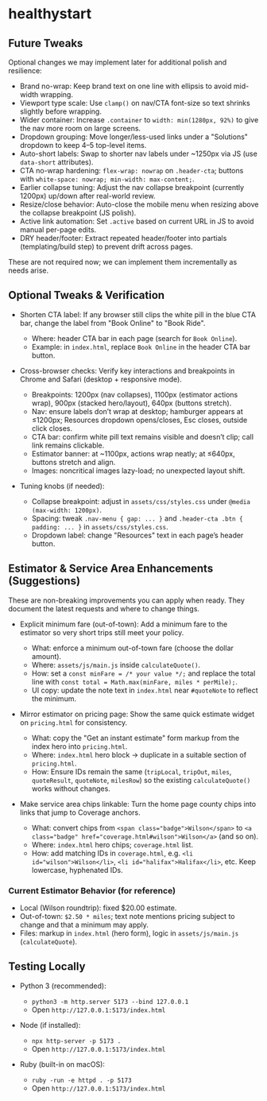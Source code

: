 # healthystart

## Future Tweaks

Optional changes we may implement later for additional polish and resilience:

- Brand no-wrap: Keep brand text on one line with ellipsis to avoid mid-width wrapping.
- Viewport type scale: Use `clamp()` on nav/CTA font-size so text shrinks slightly before wrapping.
- Wider container: Increase `.container` to `width: min(1280px, 92%)` to give the nav more room on large screens.
- Dropdown grouping: Move longer/less-used links under a "Solutions" dropdown to keep 4–5 top-level items.
- Auto-short labels: Swap to shorter nav labels under ~1250px via JS (use `data-short` attributes).
- CTA no-wrap hardening: `flex-wrap: nowrap` on `.header-cta`; buttons with `white-space: nowrap; min-width: max-content;`.
- Earlier collapse tuning: Adjust the nav collapse breakpoint (currently 1200px) up/down after real-world review.
- Resize/close behavior: Auto-close the mobile menu when resizing above the collapse breakpoint (JS polish).
- Active link automation: Set `.active` based on current URL in JS to avoid manual per-page edits.
- DRY header/footer: Extract repeated header/footer into partials (templating/build step) to prevent drift across pages.

These are not required now; we can implement them incrementally as needs arise.

## Optional Tweaks & Verification

- Shorten CTA label: If any browser still clips the white pill in the blue CTA bar, change the label from "Book Online" to "Book Ride".
  - Where: header CTA bar in each page (search for `Book Online`).
  - Example: in `index.html`, replace `Book Online` in the header CTA bar button.

- Cross-browser checks: Verify key interactions and breakpoints in Chrome and Safari (desktop + responsive mode).
  - Breakpoints: 1200px (nav collapses), 1100px (estimator actions wrap), 900px (stacked hero/layout), 640px (buttons stretch).
  - Nav: ensure labels don’t wrap at desktop; hamburger appears at ≤1200px; Resources dropdown opens/closes, Esc closes, outside click closes.
  - CTA bar: confirm white pill text remains visible and doesn’t clip; call link remains clickable.
  - Estimator banner: at ~1100px, actions wrap neatly; at ≤640px, buttons stretch and align.
  - Images: noncritical images lazy-load; no unexpected layout shift.

- Tuning knobs (if needed):
  - Collapse breakpoint: adjust in `assets/css/styles.css` under `@media (max-width: 1200px)`.
  - Spacing: tweak `.nav-menu { gap: ... }` and `.header-cta .btn { padding: ... }` in `assets/css/styles.css`.
  - Dropdown label: change "Resources" text in each page’s header button.

## Estimator & Service Area Enhancements (Suggestions)

These are non-breaking improvements you can apply when ready. They document the latest requests and where to change things.

- Explicit minimum fare (out-of-town): Add a minimum fare to the estimator so very short trips still meet your policy.
  - What: enforce a minimum out-of-town fare (choose the dollar amount).
  - Where: `assets/js/main.js` inside `calculateQuote()`.
  - How: set a `const minFare = /* your value */;` and replace the total line with `const total = Math.max(minFare, miles * perMile);`.
  - UI copy: update the note text in `index.html` near `#quoteNote` to reflect the minimum.

- Mirror estimator on pricing page: Show the same quick estimate widget on `pricing.html` for consistency.
  - What: copy the "Get an instant estimate" form markup from the index hero into `pricing.html`.
  - Where: `index.html` hero block → duplicate in a suitable section of `pricing.html`.
  - How: Ensure IDs remain the same (`tripLocal`, `tripOut`, `miles`, `quoteResult`, `quoteNote`, `milesRow`) so the existing `calculateQuote()` works without changes.

- Make service area chips linkable: Turn the home page county chips into links that jump to Coverage anchors.
  - What: convert chips from `<span class="badge">Wilson</span>` to `<a class="badge" href="coverage.html#wilson">Wilson</a>` (and so on).
  - Where: `index.html` hero chips; `coverage.html` list.
  - How: add matching IDs in `coverage.html`, e.g. `<li id="wilson">Wilson</li>`, `<li id="halifax">Halifax</li>`, etc. Keep lowercase, hyphenated IDs.

### Current Estimator Behavior (for reference)

- Local (Wilson roundtrip): fixed $20.00 estimate.
- Out-of-town: `$2.50 * miles`; text note mentions pricing subject to change and that a minimum may apply.
- Files: markup in `index.html` (hero form), logic in `assets/js/main.js` (`calculateQuote`).

## Testing Locally

- Python 3 (recommended):
  - `python3 -m http.server 5173 --bind 127.0.0.1`
  - Open `http://127.0.0.1:5173/index.html`

- Node (if installed):
  - `npx http-server -p 5173 .`
  - Open `http://127.0.0.1:5173/index.html`

- Ruby (built-in on macOS):
  - `ruby -run -e httpd . -p 5173`
  - Open `http://127.0.0.1:5173/index.html`
